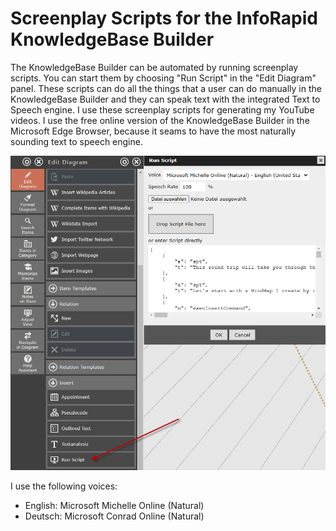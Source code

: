 # Screenplay Scripts for the InfoRapid KnowledgeBase Builder
The KnowledgeBase Builder can be automated by running screenplay scripts. You can start them by choosing "Run Script" in the "Edit Diagram" panel. These scripts can do all the things that a user can do manually in the KnowledgeBase Builder and they can speak text with the integrated Text to Speech engine. I use these screenplay scripts for generating my YouTube videos. I use the free online version of the KnowledgeBase Builder in the Microsoft Edge Browser, because it seams to have the most naturally sounding text to speech engine.

![Running scripts](images/runscript.png?raw=true "Running Scripts")

I use the following voices:
 - English: Microsoft Michelle Online (Natural)
 - Deutsch: Microsoft Conrad Online (Natural)
